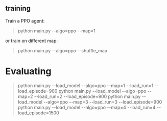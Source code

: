 ## training

Train a PPO agent:

>python main.py --algo=ppo --map=1

or train on different map:

>python main.py --algo=ppo --shuffle_map


# Evaluating

>python main.py --load_model --algo=ppo --map=1 --load_run=1 --load_episode=900
>python main.py --load_model --algo=ppo --map=2 --load_run=2 --load_episode=900
>python main.py --load_model --algo=ppo --map=3 --load_run=3 --load_episode=900
>python main.py --load_model --algo=ppo --map=4 --load_run=4 --load_episode=1500



